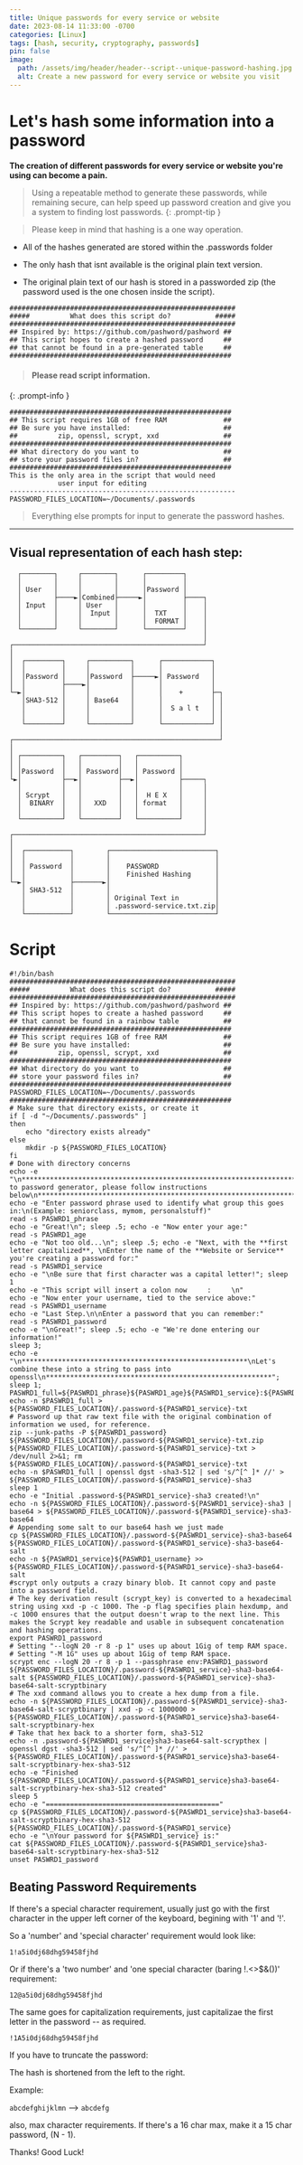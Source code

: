 ```yaml
---
title: Unique passwords for every service or website
date: 2023-08-14 11:33:00 -0700
categories: [Linux]
tags: [hash, security, cryptography, passwords]
pin: false
image:
  path: /assets/img/header/header--script--unique-password-hashing.jpg
  alt: Create a new password for every service or website you visit
---
```

# Let's hash some information into a password

**The creation of different passwords for every service or website you're using can become a pain.**

> Using a repeatable method to generate these passwords, while remaining secure, can help speed up password creation and give you a system to finding lost passwords.
{: .prompt-tip }

> Please keep in mind that hashing is a one way operation. 

- All of the hashes generated are stored within the .passwords folder

- The only hash that isnt available is the original plain text version.

- The original plain text of our hash is stored in a passworded zip (the password used is the one chosen inside the script).


```
########################################################
#####          What does this script do?           #####
########################################################
## Inspired by: https://github.com/pashword/pashword ##
## This script hopes to create a hashed password     ##
## that cannot be found in a pre-generated table     ##
#######################################################
```

> #### Please read script information.
{: .prompt-info }

```
#######################################################
## This script requires 1GB of free RAM              ##
## Be sure you have installed:                       ##
##          zip, openssl, scrypt, xxd                ##
#######################################################
## What directory do you want to                     ## 
## store your password files in?                     ##
#######################################################
This is the only area in the script that would need
            user input for editing
--------------------------------------------------------
PASSWORD_FILES_LOCATION=~/Documents/.passwords
```


> Everything else prompts for input to generate the password hashes.


* * * 

## Visual representation of each hash step:
```
  ┌────────┐     ┌────────┐      ┌─────────┐
  │        │     │        │      │         │
  │ User   │     │        │      │Password │
  │        ├────►│Combined├─────►│         ├────┐
  │ Input  │     │ User   │      │         │    │
  │        │     │  Input │      │  TXT    │    │
  │        │     │        │      │  FORMAT │    │
  └────────┘     └────────┘      └─────────┘    │
                                                │
┌───────────────────────────────────────────────┘
│
│  ┌─────────┐     ┌──────────┐      ┌────────────┐
│  │         │     │          │      │            │
│  │Password │     │Password  ├─────►│ Password   │
│  │         ├────►│          │      │            │
└─►│         │     │          │      │    +       ├─┐
   │SHA3-512 │     │ Base64   │      │            │ │
   │         │     │          │      │  S a l t   │ │
   │         │     │          │      │            │ │
   └─────────┘     └──────────┘      └────────────┘ │
                                                    │
┌───────────────────────────────────────────────────┘
│
│ ┌──────────┐   ┌─────────┐   ┌──────────┐
│ │          │   │         │   │          │
│ │Password  │   │ Password│   │ Password │
└►│          ├──►│         ├──►│          ├─────┐
  │          │   │         │   │          │     │
  │ Scrypt   │   │         │   │  H E X   │     │
  │  BINARY  │   │   XXD   │   │ format   │     │
  │          │   │         │   │          │     │
  └──────────┘   └─────────┘   └──────────┘     │
                                                │
┌───────────────────────────────────────────────┘
│
│  ┌───────────┐        ┌──────────────────────────┐
│  │           │        │                          │
│  │ Password  │        │    PASSWORD              │
│  │           │        │    Finished Hashing      │
└─►│           ├───────►│                          │
   │ SHA3-512  │        │                          │
   │           │        │ Original Text in         │
   │           │        │ .password-service.txt.zip│
   └───────────┘        └──────────────────────────┘
```



# Script
```
#!/bin/bash
########################################################
#####          What does this script do?           #####
########################################################
## Inspired by: https://github.com/pashword/pashword ##
## This script hopes to create a hashed password     ##
## that cannot be found in a rainbow table           ##
#######################################################
## This script requires 1GB of free RAM              ##
## Be sure you have installed:                       ##
##          zip, openssl, scrypt, xxd                ##
#######################################################
## What directory do you want to                     ## 
## store your password files in?                     ##
#######################################################
PASSWORD_FILES_LOCATION=~/Documents/.passwords
#######################################################
# Make sure that directory exists, or create it
if [ -d "~/Documents/.passwords" ] 
then
    echo "directory exists already"
else
    mkdir -p ${PASSWORD_FILES_LOCATION}
fi
# Done with directory concerns
echo -e "\n**************************************************************************\nWelcome to password generator, please follow instructions below\n**************************************************************************"
echo -e "Enter password phrase used to identify what group this goes in:\n(Example: seniorclass, mymom, personalstuff)"
read -s PASWRD1_phrase
echo -e "Great!\n"; sleep .5; echo -e "Now enter your age:"
read -s PASWRD1_age
echo -e "Not too old...\n"; sleep .5; echo -e "Next, with the **first letter capitalized**, \nEnter the name of the **Website or Service** you're creating a password for:"
read -s PASWRD1_service
echo -e "\nBe sure that first character was a capital letter!"; sleep 1
echo -e "This script will insert a colon now     :     \n"
echo -e "Now enter your username, tied to the service above:"
read -s PASWRD1_username
echo -e "Last Step.\n\nEnter a password that you can remember:"
read -s PASWRD1_password
echo -e "\nGreat!"; sleep .5; echo -e "We're done entering our information!"
sleep 3;
echo -e "\n********************************************************\nLet's combine these into a string to pass into openssl\n********************************************************"; sleep 1;
PASWRD1_full=${PASWRD1_phrase}${PASWRD1_age}${PASWRD1_service}:${PASWRD1_username}${PASWRD1_password}
echo -n $PASWRD1_full > ${PASSWORD_FILES_LOCATION}/.password-${PASWRD1_service}-txt
# Password up that raw text file with the original combination of information we used, for reference.
zip --junk-paths -P ${PASWRD1_password} ${PASSWORD_FILES_LOCATION}/.password-${PASWRD1_service}-txt.zip ${PASSWORD_FILES_LOCATION}/.password-${PASWRD1_service}-txt > /dev/null 2>&1; rm ${PASSWORD_FILES_LOCATION}/.password-${PASWRD1_service}-txt
echo -n $PASWRD1_full | openssl dgst -sha3-512 | sed 's/^[^ ]* //' > ${PASSWORD_FILES_LOCATION}/.password-${PASWRD1_service}-sha3
sleep 1
echo -e "Initial .password-${PASWRD1_service}-sha3 created!\n"
echo -n ${PASSWORD_FILES_LOCATION}/.password-${PASWRD1_service}-sha3 | base64 > ${PASSWORD_FILES_LOCATION}/.password-${PASWRD1_service}-sha3-base64
# Appending some salt to our base64 hash we just made
cp ${PASSWORD_FILES_LOCATION}/.password-${PASWRD1_service}-sha3-base64 ${PASSWORD_FILES_LOCATION}/.password-${PASWRD1_service}-sha3-base64-salt
echo -n ${PASWRD1_service}${PASWRD1_username} >> ${PASSWORD_FILES_LOCATION}/.password-${PASWRD1_service}-sha3-base64-salt
#scrypt only outputs a crazy binary blob. It cannot copy and paste into a password field.
# The key derivation result (scrypt_key) is converted to a hexadecimal string using xxd -p -c 1000. The -p flag specifies plain hexdump, and -c 1000 ensures that the output doesn't wrap to the next line. This makes the Scrypt key readable and usable in subsequent concatenation and hashing operations.
export PASWRD1_password
# Setting "--logN 20 -r 8 -p 1" uses up about 1Gig of temp RAM space.
# Setting "-M 1G" uses up about 1Gig of temp RAM space. 
scrypt enc --logN 20 -r 8 -p 1 --passphrase env:PASWRD1_password ${PASSWORD_FILES_LOCATION}/.password-${PASWRD1_service}-sha3-base64-salt ${PASSWORD_FILES_LOCATION}/.password-${PASWRD1_service}-sha3-base64-salt-scryptbinary
# The xxd command allows you to create a hex dump from a file.
echo -n ${PASSWORD_FILES_LOCATION}/.password-${PASWRD1_service}-sha3-base64-salt-scryptbinary | xxd -p -c 1000000 > ${PASSWORD_FILES_LOCATION}/.password-${PASWRD1_service}sha3-base64-salt-scryptbinary-hex
# Take that hex back to a shorter form, sha3-512
echo -n .password-${PASWRD1_service}sha3-base64-salt-scrypthex | openssl dgst -sha3-512 | sed 's/^[^ ]* //' > ${PASSWORD_FILES_LOCATION}/.password-${PASWRD1_service}sha3-base64-salt-scryptbinary-hex-sha3-512
echo -e "Finished ${PASSWORD_FILES_LOCATION}/.password-${PASWRD1_service}sha3-base64-salt-scryptbinary-hex-sha3-512 created"
sleep 5
echo -e "==========================================="
cp ${PASSWORD_FILES_LOCATION}/.password-${PASWRD1_service}sha3-base64-salt-scryptbinary-hex-sha3-512 ${PASSWORD_FILES_LOCATION}/.password-${PASWRD1_service}
echo -e "\nYour password for ${PASWRD1_service} is:"
cat ${PASSWORD_FILES_LOCATION}/.password-${PASWRD1_service}sha3-base64-salt-scryptbinary-hex-sha3-512
unset PASWRD1_password
```

## Beating Password Requirements

If there's a special character requirement, usually just go with the first character in the upper left corner of the keyboard, begining with '1' and '!'.

So a 'number' and 'special character' requirement would look like:

`1!a5i0dj68dhg59458fjhd`

Or if there's a 'two number' and 'one special character (baring !.<>$&())' requirement:

`12@a5i0dj68dhg59458fjhd`

The same goes for capitalization requirements, just capitalizae the first letter in the password -- as required. 

`!1A5i0dj68dhg59458fjhd`

If you have to truncate the password:

The hash is shortened from the left to the right. 

Example:

`abcdefghijklmn` --> `abcdefg`

also, max character requirements. If there's a 16 char max, make it a 15 char password, (N - 1).  

Thanks! Good Luck!
